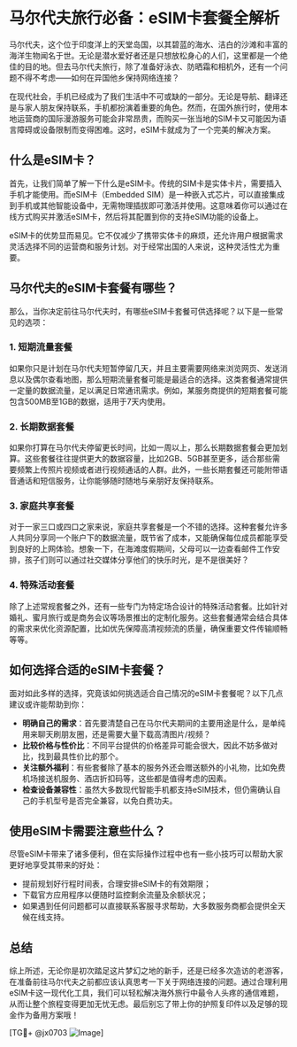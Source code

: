 # 马尔代夫旅行必备：eSIM卡套餐全解析

马尔代夫，这个位于印度洋上的天堂岛国，以其碧蓝的海水、洁白的沙滩和丰富的海洋生物闻名于世。无论是潜水爱好者还是只想放松身心的人们，这里都是一个绝佳的目的地。但去马尔代夫旅行，除了准备好泳衣、防晒霜和相机外，还有一个问题不得不考虑——如何在异国他乡保持网络连接？

在现代社会，手机已经成为了我们生活中不可或缺的一部分。无论是导航、翻译还是与家人朋友保持联系，手机都扮演着重要的角色。然而，在国外旅行时，使用本地运营商的国际漫游服务可能会非常昂贵，而购买一张当地的SIM卡又可能因为语言障碍或设备限制而变得困难。这时，eSIM卡就成为了一个完美的解决方案。

## 什么是eSIM卡？

首先，让我们简单了解一下什么是eSIM卡。传统的SIM卡是实体卡片，需要插入手机才能使用。而eSIM卡（Embedded SIM）是一种嵌入式芯片，可以直接集成到手机或其他智能设备中，无需物理插拔即可激活并使用。这意味着你可以通过在线方式购买并激活eSIM卡，然后将其配置到你的支持eSIM功能的设备上。

eSIM卡的优势显而易见。它不仅减少了携带实体卡的麻烦，还允许用户根据需求灵活选择不同的运营商和服务计划。对于经常出国的人来说，这种灵活性尤为重要。

## 马尔代夫的eSIM卡套餐有哪些？

那么，当你决定前往马尔代夫时，有哪些eSIM卡套餐可供选择呢？以下是一些常见的选项：

### 1. 短期流量套餐

如果你只是计划在马尔代夫短暂停留几天，并且主要需要网络来浏览网页、发送消息以及偶尔查看地图，那么短期流量套餐可能是最适合的选择。这类套餐通常提供一定量的数据流量，足以满足日常通讯需求。例如，某服务商提供的短期套餐可能包含500MB至1GB的数据，适用于7天内使用。

### 2. 长期数据套餐

如果你打算在马尔代夫停留更长时间，比如一周以上，那么长期数据套餐会更加划算。这些套餐往往提供更大的数据容量，比如2GB、5GB甚至更多，适合那些需要频繁上传照片视频或者进行视频通话的人群。此外，一些长期套餐还可能附带语音通话和短信服务，让你能够随时随地与亲朋好友保持联系。

### 3. 家庭共享套餐

对于一家三口或四口之家来说，家庭共享套餐是一个不错的选择。这种套餐允许多人共同分享同一个账户下的数据流量，既节省了成本，又能确保每位成员都能享受到良好的上网体验。想象一下，在海滩度假期间，父母可以一边查看邮件工作安排，孩子们则可以通过社交媒体分享他们的快乐时光，是不是很美好？

### 4. 特殊活动套餐

除了上述常规套餐之外，还有一些专门为特定场合设计的特殊活动套餐。比如针对婚礼、蜜月旅行或是商务会议等场景推出的定制化服务。这些套餐通常会结合具体的需求来优化资源配置，比如优先保障高清视频流的质量，确保重要文件传输顺畅等等。

## 如何选择合适的eSIM卡套餐？

面对如此多样的选择，究竟该如何挑选适合自己情况的eSIM卡套餐呢？以下几点建议或许能帮助到你：

- **明确自己的需求**：首先要清楚自己在马尔代夫期间的主要用途是什么，是单纯用来聊天刷朋友圈，还是需要大量下载高清图片/视频？
- **比较价格与性价比**：不同平台提供的价格差异可能会很大，因此不妨多做对比，找到最具性价比的那个。
- **关注额外福利**：有些套餐除了基本的服务外还会赠送额外的小礼物，比如免费机场接送机服务、酒店折扣码等，这些都是值得考虑的因素。
- **检查设备兼容性**：虽然大多数现代智能手机都支持eSIM技术，但仍需确认自己的手机型号是否完全兼容，以免白费功夫。

## 使用eSIM卡需要注意些什么？

尽管eSIM卡带来了诸多便利，但在实际操作过程中也有一些小技巧可以帮助大家更好地享受其带来的好处：

- 提前规划好行程时间表，合理安排eSIM卡的有效期限；
- 下载官方应用程序以便随时监控剩余流量及余额状况；
- 如果遇到任何问题都可以直接联系客服寻求帮助，大多数服务商都会提供全天候在线支持。

## 总结

综上所述，无论你是初次踏足这片梦幻之地的新手，还是已经多次造访的老游客，在准备前往马尔代夫之前都应该认真思考一下关于网络连接的问题。通过合理利用eSIM卡这一现代化工具，我们可以轻松解决海外旅行中最令人头疼的通信难题，从而让整个旅程变得更加无忧无虑。最后别忘了带上你的护照复印件以及足够的现金作为备用方案哦！

[TG💪+ @jx0703 ![Image](https://github.com/user-attachments/assets/dbca1d08-cadb-493c-b0ec-ad6f7a83f270)]